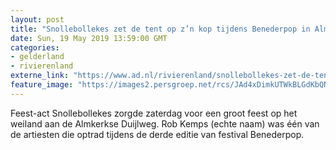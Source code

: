 ```yaml
---
layout: post
title: "Snollebollekes zet de tent op z’n kop tijdens Benederpop in Almkerk"
date: Sun, 19 May 2019 13:59:00 GMT
categories: 
- gelderland 
- rivierenland 
externe_link: "https://www.ad.nl/rivierenland/snollebollekes-zet-de-tent-op-z-n-kop-tijdens-benederpop-in-almkerk~a7f0276b/"
feature_image: "https://images2.persgroep.net/rcs/JAd4xDimkUTWkBLGdKbQNA7g22I/diocontent/148707206/_fitwidth/400/?appId=21791a8992982cd8da851550a453bd7f&quality=0.7"
---
```


Feest-act Snollebollekes zorgde zaterdag voor een groot feest op het weiland aan de Almkerkse Duijlweg. Rob Kemps (echte naam) was één van de artiesten die optrad tijdens de derde editie van festival Benederpop.
